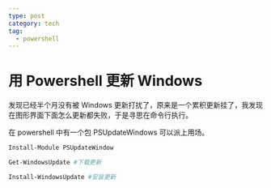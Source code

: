 ```yaml
---
type: post
category: tech
tag:
  - powershell
---
```


# 用 Powershell 更新 Windows

发现已经半个月没有被 Windows 更新打扰了，原来是一个累积更新挂了，我发现在图形界面下面怎么更新都失败，于是寻思在命令行执行。

在 powershell 中有一个包 PSUpdateWindows 可以派上用场。

```powershell
Install-Module PSUpdateWindow

Get-WindowsUpdate #下载更新

Install-WindowsUpdate #安装更新
```
